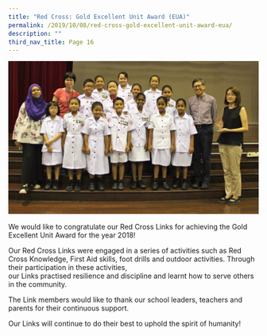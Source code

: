 ```yaml
---
title: "Red Cross: Gold Excellent Unit Award (EUA)"
permalink: /2019/10/08/red-cross-gold-excellent-unit-award-eua/
description: ""
third_nav_title: Page 16
---
```

<img src="/images/IMG_6270-1024x626.jpg">
<p>We would like to congratulate our Red Cross Links for achieving the Gold Excellent Unit Award for the year 2018!</p>
<p>Our Red Cross&nbsp;Links were engaged in a series of activities such as Red Cross Knowledge, First Aid&nbsp;skills,&nbsp;foot drills and&nbsp;outdoor&nbsp;activities. Through their participation in these activities, our&nbsp;Links&nbsp;practised&nbsp;resilience&nbsp;and&nbsp;discipline and&nbsp;learnt how&nbsp;to serve&nbsp;others in&nbsp;the community.</p>
<p>The&nbsp;Link members would like to thank our school leaders, teachers and parents for their continuous support.</p>
<p>Our&nbsp;Links will&nbsp;continue&nbsp;to&nbsp;do their&nbsp;best to uphold the spirit of humanity!</p>